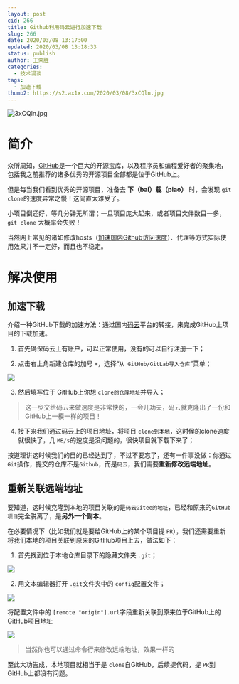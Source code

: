 ```yaml
---
layout: post
cid: 266
title: Github利用码云进行加速下载
slug: 266
date: 2020/03/08 13:17:00
updated: 2020/03/08 13:18:33
status: publish
author: 王荣胜
categories: 
  - 技术漫谈
tags: 
  - 加速下载
thumb2: https://s2.ax1x.com/2020/03/08/3xCQln.jpg
---
```



<!--more-->

<img src="https://s2.ax1x.com/2020/03/08/3xCQln.jpg" alt="3xCQln.jpg" border="0" />

# 简介

众所周知，[GitHub](https://github.com)是一个巨大的开源宝库，以及程序员和编程爱好者的聚集地，包括我之前推荐的诸多优秀的开源项目全部都是位于GitHub上。

但是每当我们看到优秀的开源项目，准备去 **下（bai）载（piao）** 时，会发现 `git clone`的速度异常之慢！这简直太难受了。

小项目倒还好，等几分钟无所谓；一旦项目庞大起来，或者项目文件数目一多， `git clone` 大概率会失败！

当然网上常见的诸如修改hosts（[加速国内Github访问速度](https://sqdxwz.com/archives/263/)）、代理等方式实际使用效果并不一定好，而且也不稳定。

# 解决使用

## 加速下载

介绍一种GitHub下载的加速方法：通过国内[码云](https://gitee.com/)平台的转接，来完成GitHub上项目的下载加速。

1. 首先确保码云上有账户，可以正常使用，没有的可以自行注册一下；

2. 点击右上角新建仓库的加号 `+`，选择“`从 GitHub/GitLab导入仓库`”菜单；

<img src="https://s2.ax1x.com/2020/03/08/3vzCDO.jpg" />

3. 然后填写位于 GitHub上你想 `clone的仓库地址`并导入；

> 这一步交给码云来做速度是非常快的，一会儿功夫，码云就克隆出了一份和GitHub上一模一样的项目！

4. 接下来我们通过码云上的项目地址，将项目 `clone到本地`，这时候的clone速度就很快了，几 `MB/s`的速度是没问题的，很快项目就下载下来了；

按道理讲这时候我们的目的已经达到了，不过不要忘了，还有一件事没做：你通过`Git`操作，提交的仓库不是`Github`，而是`码云`，我们需要**重新修改远端地址**。

## 重新关联远端地址

要知道，这时候克隆到本地的项目关联的是`码云Gitee的地址`，已经和原来的`GitHub项目`完全脱离了，是**另外一个副本**。

在必要情况下（比如我们就是要给GitHub上的某个项目提 `PR`），我们还需要重新将我们本地的项目关联到原来的GitHub项目上去，做法如下：

1. 首先找到位于本地仓库目录下的隐藏文件夹 `.git`；

<img src="https://s2.ax1x.com/2020/03/08/3xSBOf.jpg" />

2. 用文本编辑器打开 `.git`文件夹中的 `config`配置文件；

<img src="https://s2.ax1x.com/2020/03/08/3xSo0U.jpg" />

将配置文件中的 `[remote "origin"].url`字段重新关联到原来位于GitHub上的GitHub项目地址

<img src="https://s2.ax1x.com/2020/03/08/3xpp7D.jpg" />

> 当然你也可以通过命令行来修改远端地址，效果一样的

至此大功告成，本地项目就相当于是 `clone`自GitHub，后续提代码，提 `PR`到GitHub上都没有问题。
